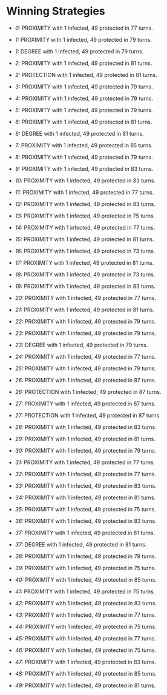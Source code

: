 # Winning Strategies

* _0:_ PROXIMITY with 1 infected, 49 protected in 77 turns.


* _1:_ PROXIMITY with 1 infected, 49 protected in 79 turns.


* _1:_ DEGREE with 1 infected, 49 protected in 79 turns.


* _2:_ PROXIMITY with 1 infected, 49 protected in 81 turns.


* _2:_ PROTECTION with 1 infected, 49 protected in 81 turns.


* _3:_ PROXIMITY with 1 infected, 49 protected in 79 turns.


* _4:_ PROXIMITY with 1 infected, 49 protected in 79 turns.


* _5:_ PROXIMITY with 1 infected, 49 protected in 79 turns.


* _6:_ PROXIMITY with 1 infected, 49 protected in 81 turns.


* _6:_ DEGREE with 1 infected, 49 protected in 81 turns.


* _7:_ PROXIMITY with 1 infected, 49 protected in 85 turns.


* _8:_ PROXIMITY with 1 infected, 49 protected in 79 turns.


* _9:_ PROXIMITY with 1 infected, 49 protected in 83 turns.


* _10:_ PROXIMITY with 1 infected, 49 protected in 83 turns.


* _11:_ PROXIMITY with 1 infected, 49 protected in 77 turns.


* _12:_ PROXIMITY with 1 infected, 49 protected in 83 turns.


* _13:_ PROXIMITY with 1 infected, 49 protected in 75 turns.


* _14:_ PROXIMITY with 1 infected, 49 protected in 77 turns.


* _15:_ PROXIMITY with 1 infected, 49 protected in 81 turns.


* _16:_ PROXIMITY with 1 infected, 49 protected in 73 turns.


* _17:_ PROXIMITY with 1 infected, 49 protected in 81 turns.


* _18:_ PROXIMITY with 1 infected, 49 protected in 73 turns.


* _19:_ PROXIMITY with 1 infected, 49 protected in 83 turns.


* _20:_ PROXIMITY with 1 infected, 49 protected in 77 turns.


* _21:_ PROXIMITY with 1 infected, 49 protected in 81 turns.


* _22:_ PROXIMITY with 1 infected, 49 protected in 79 turns.


* _23:_ PROXIMITY with 1 infected, 49 protected in 79 turns.


* _23:_ DEGREE with 1 infected, 49 protected in 79 turns.


* _24:_ PROXIMITY with 1 infected, 49 protected in 77 turns.


* _25:_ PROXIMITY with 1 infected, 49 protected in 79 turns.


* _26:_ PROXIMITY with 1 infected, 49 protected in 87 turns.


* _26:_ PROTECTION with 1 infected, 49 protected in 87 turns.


* _27:_ PROXIMITY with 1 infected, 49 protected in 87 turns.


* _27:_ PROTECTION with 1 infected, 49 protected in 87 turns.


* _28:_ PROXIMITY with 1 infected, 49 protected in 83 turns.


* _29:_ PROXIMITY with 1 infected, 49 protected in 81 turns.


* _30:_ PROXIMITY with 1 infected, 49 protected in 79 turns.


* _31:_ PROXIMITY with 1 infected, 49 protected in 77 turns.


* _32:_ PROXIMITY with 1 infected, 49 protected in 77 turns.


* _33:_ PROXIMITY with 1 infected, 49 protected in 83 turns.


* _34:_ PROXIMITY with 1 infected, 49 protected in 81 turns.


* _35:_ PROXIMITY with 1 infected, 49 protected in 75 turns.


* _36:_ PROXIMITY with 1 infected, 49 protected in 83 turns.


* _37:_ PROXIMITY with 1 infected, 49 protected in 81 turns.


* _37:_ DEGREE with 1 infected, 49 protected in 81 turns.


* _38:_ PROXIMITY with 1 infected, 49 protected in 79 turns.


* _39:_ PROXIMITY with 1 infected, 49 protected in 75 turns.


* _40:_ PROXIMITY with 1 infected, 49 protected in 85 turns.


* _41:_ PROXIMITY with 1 infected, 49 protected in 75 turns.


* _42:_ PROXIMITY with 1 infected, 49 protected in 83 turns.


* _43:_ PROXIMITY with 1 infected, 49 protected in 77 turns.


* _44:_ PROXIMITY with 1 infected, 49 protected in 75 turns.


* _45:_ PROXIMITY with 1 infected, 49 protected in 77 turns.


* _46:_ PROXIMITY with 1 infected, 49 protected in 75 turns.


* _47:_ PROXIMITY with 1 infected, 49 protected in 83 turns.


* _48:_ PROXIMITY with 1 infected, 49 protected in 85 turns.


* _49:_ PROXIMITY with 1 infected, 49 protected in 81 turns.


